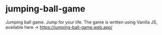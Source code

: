 # jumping-ball-game
Jumping ball game. Jump for your life. The game is written using Vanilla JS, available here -> https://jumping-ball-game.web.app/
